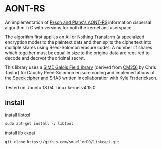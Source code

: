 # AONT-RS
An implementation of [Resch and Plank's AONT-RS](https://www.usenix.org/legacy/event/fast11/tech/full_papers/Resch.pdf) information dispersal algorithm in C with versions for both the kernel and userspace. 

The algorithm first applies an [All or Nothing Transform](https://people.csail.mit.edu/rivest/pubs/Riv97d.prepub.pdf) (a specialized encryption mode) to the plaintext data and then splits the ciphertext into multiple shares using Reed-Solomon erasure codes. A number of shares which together must be equal in size to the original data are required to decode and decrypt the original secret.

This library uses a [SIMD Galois Field library](https://github.com/atbarker/GaloisField-SIMD) (derived from [CM256](https://github.com/catid/cm256) by Chris Taylor) for Cauchy Reed-Solomon erasure coding and implementations of the [Speck cipher and SHA3](https://github.com/kyle-fredrickson/artifice-crypto) written in collaboration with Kyle Frederickson.

Tested on Ubuntu 18.04, Linux kernel v4.15.0.

## install

install libtool 
```
sudo apt-get install -y libtool
```

install lib ckpai
```
git clone https://github.com/smuellerDD/libkcapi.git

```
